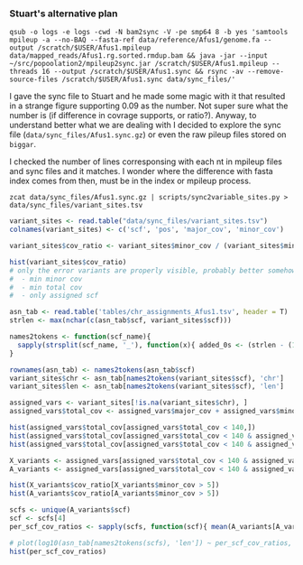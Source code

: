 ### Stuart's alternative plan

```
qsub -o logs -e logs -cwd -N bam2sync -V -pe smp64 8 -b yes 'samtools mpileup -a --no-BAQ --fasta-ref data/reference/Afus1/genome.fa --output /scratch/$USER/Afus1.mpileup data/mapped_reads/Afus1.rg.sorted.rmdup.bam && java -jar --input ~/src/popoolation2/mpileup2sync.jar /scratch/$USER/Afus1.mpileup --threads 16 --output /scratch/$USER/Afus1.sync && rsync -av --remove-source-files /scratch/$USER/Afus1.sync data/sync_files/'
```

I gave the sync file to Stuart and he made some magic with it that resulted in a strange figure supporting 0.09 as the number. Not super sure what the number is (if difference in covrage supports, or ratio?). Anyway, to understand better what we are dealing with I decided to explore the sync file (`data/sync_files/Afus1.sync.gz`) or even the raw pileup files stored on `biggar`.

I checked the number of lines corresponsing with each nt in mpileup files and sync files and it matches. I wonder where the difference with fasta index comes from then, must be in the index or mpileup process.

```
zcat data/sync_files/Afus1.sync.gz | scripts/sync2variable_sites.py > data/sync_files/variant_sites.tsv
```


```R
variant_sites <- read.table("data/sync_files/variant_sites.tsv")
colnames(variant_sites) <- c('scf', 'pos', 'major_cov', 'minor_cov')

variant_sites$cov_ratio <- variant_sites$minor_cov / (variant_sites$minor_cov + variant_sites$major_cov)

hist(variant_sites$cov_ratio)
# only the error variants are properly visible, probably better somehow cleared. Ideas:
#  - min minor cov
#  - min total cov
#  - only assigned scf

asn_tab <- read.table('tables/chr_assignments_Afus1.tsv', header = T)
strlen <- max(nchar(c(asn_tab$scf, variant_sites$scf)))

names2tokens <- function(scf_name){
  sapply(strsplit(scf_name, '_'), function(x){ added_0s <- (strlen - (1 + sum(nchar(x)))); paste0(x[1], paste0(rep('0', added_0s), collapse = ''), x[2]) } )
}

rownames(asn_tab) <- names2tokens(asn_tab$scf)
variant_sites$chr <- asn_tab[names2tokens(variant_sites$scf), 'chr']
variant_sites$len <- asn_tab[names2tokens(variant_sites$scf), 'len']

assigned_vars <- variant_sites[!is.na(variant_sites$chr), ]
assigned_vars$total_cov <- assigned_vars$major_cov + assigned_vars$minor_cov

hist(assigned_vars$total_cov[assigned_vars$total_cov < 140,])
hist(assigned_vars$total_cov[assigned_vars$total_cov < 140 & assigned_vars$chr == 'X'], add = T, col = 'red')
hist(assigned_vars$total_cov[assigned_vars$total_cov < 140 & assigned_vars$chr == 'A'], add = T, col = 'blue')

X_variants <- assigned_vars[assigned_vars$total_cov < 140 & assigned_vars$chr == 'X', ]
A_variants <- assigned_vars[assigned_vars$total_cov < 140 & assigned_vars$chr == 'A', ]

hist(X_variants$cov_ratio[X_variants$minor_cov > 5])
hist(A_variants$cov_ratio[A_variants$minor_cov > 5])

scfs <- unique(A_variants$scf)
scf <- scfs[4]
per_scf_cov_ratios <- sapply(scfs, function(scf){ mean(A_variants[A_variants$minor_cov > 5 & A_variants$scf == scf, 'cov_ratio'])} )

# plot(log10(asn_tab[names2tokens(scfs), 'len']) ~ per_scf_cov_ratios, pch = 1, cex = 2)
hist(per_scf_cov_ratios)
```